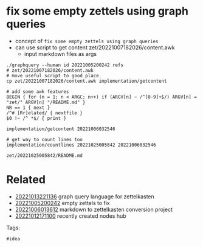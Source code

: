 # fix some empty zettels using graph queries

- concept of `fix some empty zettels using graph queries`
- can use script to get content zet/20221007182026/content.awk
  - input markdown files as args

```
./graphquery --human id 20221005200242 refs
# zet/20221007182026/content.awk
# move useful script to good place
cp zet/20221007182026/content.awk implementation/getcontent

# add some awk features
BEGIN { for (n = 1; n < ARGC; n++) if (ARGV[n] ~ /^[0-9]+$/) ARGV[n] = "zet/" ARGV[n] "/README.md" }
NR == 1 { next }
/^# [Rr]elated/ { nextfile }
$0 !~ /^ *$/ { print }

implementation/getcontent 20221006032546

# get way to count lines too
implementation/countlines 20221025005842 20221006032546

```

` zet/20221025005842/README.md `

# Related

- [20221013221136](/zet/20221013221136/README.md) graph query language for zettelkasten
- [20221005200242](/zet/20221005200242/README.md) empty zettels to fix
- [20221006013612](/zet/20221006013612/README.md) markdown to zettelkasten conversion project
- [20221012171100](/zet/20221012171100/README.md) recently created nodes hub

Tags:

    #idea
